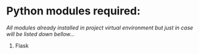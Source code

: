 # Python modules required:
*All modules already installed in project virtual environment but just in case will be listed down bellow...*

1. Flask